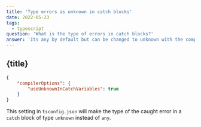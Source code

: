 ```yaml
---
title: 'Type errors as unknown in catch blocks'
date: 2022-05-23
tags:
  - typescript
question: 'What is the type of errors in catch blocks?'
answer: 'Its any by default but can be changed to unknown with the compiler option useUnknownInCatchVariables.'
---
```


## {title}

```json
{
	"compilerOptions": {
		"useUnknownInCatchVariables": true
	}
}
```

This setting in `tsconfig.json` will make the type of the caught error in a `catch` block of type `unknown` instead of `any`.
